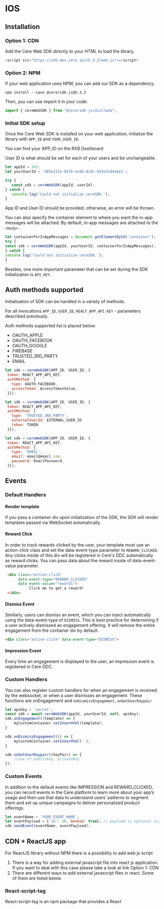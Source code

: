 # IOS

## Installation


### Option 1: CDN

Add the Cere Web SDK directly to your HTML to load the library.

```javascript
<script src="https://sdk.dev.cere.io/v5.3.2/web.js"></script>
```

### Option 2: NPM

If your web application uses NPM, you can add our SDK as a dependency.

```shell
npm install --save @cere/sdk-js@5.3.2
```

Then, you can use import it in your code:
```typescript
import { cereWebSDK } from "@cere/sdk-js/dist/web";
```

### Initial SDK setup

Once the Cere Web SDK is installed on your web application, initialize the library with `APP_ID` and `YOUR_USER_ID`.

You can find your APP_ID on the RXB Dashboard

User ID is what should be set for each of your users and be unchangeable.


```javascript
let appId = 242;
let yourUserId = 'd65e211e-047b-4c0d-8c8c-933e3c04abe1';

try {
   const sdk = cereWebSDK(appId, userId);
} catch {
   console.log('Could not initialize cereSDK.');
}
```
App ID and User ID should be provided, otherwise, an error will be thrown.

You can also specify the container element to where you want the in-app messages will be attached. By default, in-app messages are attached to the `<body>`.

```javascript
let containerForInAppMessages = document.getElementById('container');
try {
const sdk = cereWebSDK(appId, yourUserId, containerForInAppMessages);
} catch {
console.log('Could not initialize cereSDK.');
}
```

Besides, one more important parameter that can be set during the SDK initialization is `API_KEY`.

## Auth methods supported

Initialisation of SDK can be handled in a variety of methods.

For all invocations `APP_ID`, `USER_ID`, `REACT_APP_API_KEY` - parameters described previously.

Auth methods supported list is placed below:

* OAUTH_APPLE
* OAUTH_FACEBOOK
* OAUTH_GOOGLE
* FIREBASE
* TRUSTED_3RD_PARTY
* EMAIL

```javascript
let sdk = cereWebSDK(APP_ID, USER_ID, {
 token: REACT_APP_API_KEY,
 authMethod: {
   type: OAUTH_FACEBOOK,
   accessToken: AccessTokenValue,
 }});
```

```javascript
let sdk = cereWebSDK(APP_ID, USER_ID, {
 token: REACT_APP_API_KEY,
 authMethod: {
   type: 'TRUSTED_3RD_PARTY',
   externalUserId: EXTERNAL_USER_ID
   token: TOKEN
 }});
```


```javascript
let sdk = cereWebSDK(APP_ID, USER_ID, {
 token: REACT_APP_API_KEY,
 authMethod: {
   type: 'EMAIL',
   email: email@email.com,
   password: EmailPassword,
 }});
```


## Events
### Default Handlers

#### Render template

If you pass a container div upon initialization of the SDK, the SDK will render templates passed via WebSocket automatically.

#### Reward Click

In order to track rewards clicked by the user, your template must use an action-click class and set the data-event-type parameter to `REWARD_CLICKED`. Any clicks inside of this div will be registered in Cere's DDC automatically as reward clicks. You can pass data about the reward inside of data-event-value parameter.

```html
 <div class="action-click"
      data-event-type="REWARD_CLICKED"
      data-event-value="reward1">
           Click me to get a reward!
 </div>            
```


#### Dismiss Event

Similarly, users can dismiss an event, which you can inject automatically using the data-event-type of `DISMISS`. This is best practice for determining if a user actively dismissed an engagement offering. It will remove the entire engagement from the container div by default.

```html
<div class="action-click" data-event-type="DISMISS">

```


#### Impression Event

Every time an engagement is displayed to the user, an impression event is registered in Cere DDC.

### Custom Handlers


You can also register custom handlers for when an engagement is received by the websocket, or when a user dismisses an engagement. These functions are onEngagement and `onDismissEngagement`, `onGetUserKeypair`

```javascript
let apiKey = 'secret';
const sdk = await cereWebSDK(appId, yourUserId, null, apiKey);
sdk.onEngagement((template) => {
    myCustomContainer.setInnerHtml(template);
}

sdk.onDismissEngagement(() => {
    myCustomContainer.setInnerHtml('');
}

sdk.onGetUserKeypair((keyPair) => {
    //use of publicKey, privateKey
});
```


### Custom Events

In addition to the default events like IMPRESSION and REWARD_CLICKED, you can record events in the Cere platform to learn more about your app’s usage and then use that data to understand users’ patterns to segment them and set up unique campaigns to deliver personalized product offerings.

```javascript
let eventName = 'YOUR_EVENT_NAME';
let eventPayload = {'id': 26, booked: true}; // payload is optional argument
sdk.sendEvent(eventName, eventPayload);
```

## CDN + ReactJS app

For ReactJS library without NPM there is a possibility to add web.js script 

1. There is a way for adding external javascript file into react js application. If you want to deal with this case please take a look at link Option 1: CDN
2. There are different ways to add external javascript files in react. Some of them are listed below.

### React-script-tag

React-script-tag is an npm package that provides a React <script> tag that supports universal rendering. All standard <script> attributes like async, src, type, and defer are supported, including onLoad and onError callbacks.

```javascript
import ScriptTag from 'react-script-tag';

const Demo = props => (
<ScriptTag type="text/javascript" src="/path/to/resource.js" />
)
```

### React Helmet

Helmet is a React component that manages all your changes to the document head. It is another simple, beginner-friendly package that supports both server-side and client-side rendering.

Helmet takes plain HTML tags and outputs plain HTML tags.

```javascript
import {Helmet} from "react-helmet";

const Demo = props => (
<div className="application">
            <Helmet>
              <script src="/path/to/resource.js" type="text/javascript" />
            </Helmet>
            ...
        </div>
);
```


### DOM Method

Though the above solutions are simple to achieve, it requires us to add additional packages that might bulk up our application. If you have some experience coding, then you can do:

```javascript
componentDidMount () {
    const script = document.createElement("script");
    script.src = "/path/to/resource.js";
    script.async = true;
    document.body.appendChild(script);
}
```


### React Hooks

useEffect is a great way to append external JS files

Sample application code:

```javascript
useEffect(() => {
   const script = document.createElement('script');
   script.src = "https://sdk.dev.cere.io/v4.3.1/web.js";
   script.async = true;
   script.addEventListener('load', (event) => {
       try {
           sdk = window.CereSDK.web.cereWebSDK(applicationId, userId,
           authMethod: {
            //Parameters needed
        });
       } catch {
           console.log('SDK initialisation failed');
       }
       sdk.onEngagement((template) => {
//Processing of a template
       });
   });


   document.head.appendChild(script)
   return () => {
       document.body.removeChild(script);
   }
}, []);
```

## In-app messages

In-app messages are a good way to tell your users about your new app features or deliver a special personalized offer.

